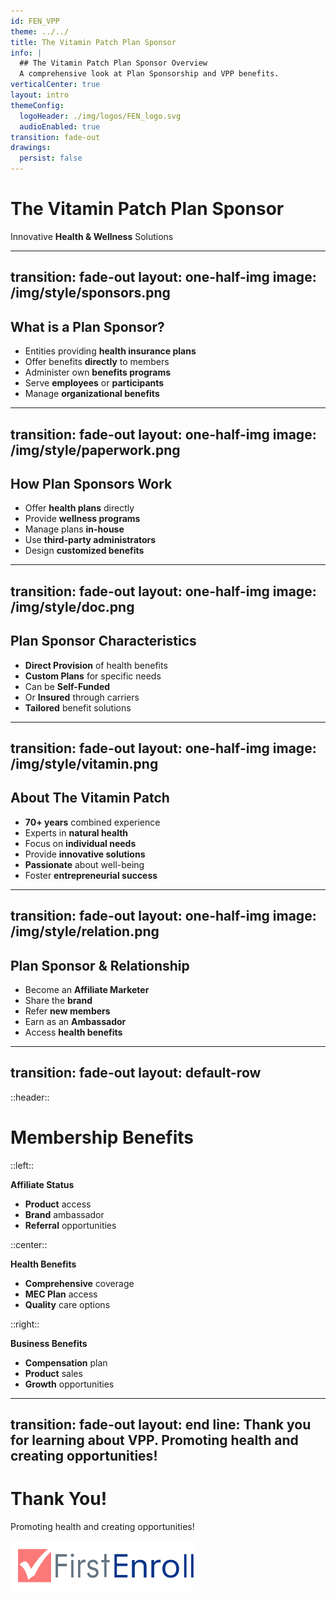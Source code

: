 ```yaml
---
id: FEN_VPP
theme: ../../
title: The Vitamin Patch Plan Sponsor
info: |
  ## The Vitamin Patch Plan Sponsor Overview
  A comprehensive look at Plan Sponsorship and VPP benefits.
verticalCenter: true
layout: intro
themeConfig:
  logoHeader: ./img/logos/FEN_logo.svg
  audioEnabled: true
transition: fade-out
drawings:
  persist: false
---
```

<div class="relative top-2">

<SlideAudio deckKey="FEN_VPP" />

  <div class="grid grid-cols-1 items-center py-8">

  # The Vitamin Patch Plan Sponsor

  Innovative **Health & Wellness** Solutions
  </div>

</div>

---
transition: fade-out
layout: one-half-img
image: /img/style/sponsors.png
---

## What is a Plan Sponsor?

<v-clicks>

- Entities providing **health insurance plans**
- Offer benefits **directly** to members
- Administer own **benefits programs**
- Serve **employees** or **participants**
- Manage **organizational benefits**

</v-clicks>

---
transition: fade-out
layout: one-half-img
image: /img/style/paperwork.png
---

## How Plan Sponsors Work

<v-clicks>

- Offer **health plans** directly
- Provide **wellness programs**
- Manage plans **in-house**
- Use **third-party administrators**
- Design **customized benefits**

</v-clicks>

---
transition: fade-out
layout: one-half-img
image: /img/style/doc.png
---

## Plan Sponsor Characteristics

<v-clicks>

- **Direct Provision** of health benefits
- **Custom Plans** for specific needs
- Can be **Self-Funded**
- Or **Insured** through carriers
- **Tailored** benefit solutions

</v-clicks>

---
transition: fade-out
layout: one-half-img
image: /img/style/vitamin.png
---

## About The Vitamin Patch

<v-clicks>

- **70+ years** combined experience
- Experts in **natural health**
- Focus on **individual needs**
- Provide **innovative solutions**
- **Passionate** about well-being
- Foster **entrepreneurial success**

</v-clicks>

---
transition: fade-out
layout: one-half-img
image: /img/style/relation.png
---

## Plan Sponsor & Relationship

<v-clicks>

- Become an **Affiliate Marketer**
- Share the **brand**
- Refer **new members**
- Earn as an **Ambassador**
- Access **health benefits**

</v-clicks>

---
transition: fade-out
layout: default-row
---

::header::
# Membership Benefits

::left::
<v-click>

**Affiliate Status**
- **Product** access
- **Brand** ambassador
- **Referral** opportunities
</v-click>

::center::
<v-click>

**Health Benefits**
- **Comprehensive** coverage
- **MEC Plan** access
- **Quality** care options
</v-click>

::right::
<v-click>

**Business Benefits**
- **Compensation** plan
- **Product** sales
- **Growth** opportunities
</v-click>

---
transition: fade-out
layout: end
line: Thank you for learning about VPP. Promoting health and creating opportunities!
---

# Thank You!

Promoting health and creating opportunities!

<img src="./img/logos/FEN_logo.svg" class="h-12 mt-32" alt="FirstEnroll Logo">

